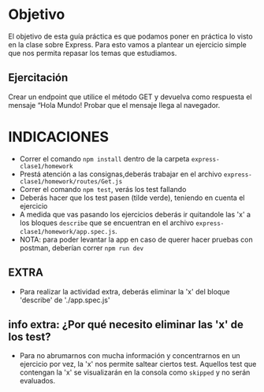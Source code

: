 # Objetivo
El objetivo de esta guía práctica es que podamos poner en práctica lo visto 
en la clase sobre Express. 
Para esto vamos a plantear un ejercicio simple que nos permita repasar los temas que estudiamos.

## Ejercitación
Crear un endpoint que utilice el método GET y devuelva como respuesta el mensaje “Hola Mundo! 
Probar que el mensaje llega al navegador.

# INDICACIONES 
- Correr el comando `npm install` dentro de la carpeta `express-clase1/homework`
- Prestá atención a las consignas,deberás trabajar en el archivo `express-clase1/homework/routes/Get.js` 
- Correr el comando `npm test`, verás los test fallando
- Deberás hacer que los test pasen (tilde verde), teniendo en cuenta el ejercicio
- A medida que vas pasando los ejercicios deberás ir quitandole las 'x' a los bloques `describe` que se encuentran en el archivo `express-clase1/homework/app.spec.js`.
- NOTA: para poder levantar la app en caso de querer hacer pruebas con postman, deberían correr ```npm run dev```
## EXTRA
- Para realizar la actividad extra, deberás eliminar la 'x' del bloque 'describe' de './app.spec.js'

## info extra: ¿Por qué necesito eliminar las 'x' de los test?
- Para no abrumarnos con mucha información y concentrarnos en un ejercicio por vez, la 'x' nos permite saltear ciertos test. Aquellos test que contengan la 'x' se visualizarán en la consola como `skipped` y no serán evaluados.
